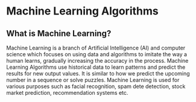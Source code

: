 # **Machine Learning Algorithms**

## What is Machine Learning?
Machine Learning is a branch of Artificial Intelligence (AI) and computer science which focuses on using data and algorithms to imitate the way a human learns, gradually increasing the accuracy in the process. Machine Learning Algorithms use historical data to learn patterns and predict the results for new output values. It is similar to how we predict the upcoming number in a sequence or solve puzzles. Machine Learning is used for various purposes such as facial recognition, spam dete detection, stock market prediction, recommendation systems etc.

